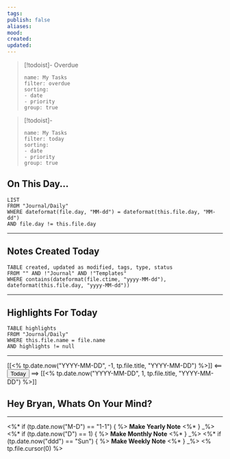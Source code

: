 ```yaml
---
tags: 
publish: false
aliases: 
mood: 
created: 
updated:
---
```


> [!todoist]- Overdue
> ```todoist  
> name: My Tasks  
> filter: overdue
> sorting:  
> - date  
> - priority  
> group: true
> ```

> [!todoist]-
> ```todoist  
> name: My Tasks  
> filter: today
> sorting:  
> - date  
> - priority  
> group: true
> ```

## On This Day...

```dataview
LIST 
FROM "Journal/Daily"
WHERE dateformat(file.day, "MM-dd") = dateformat(this.file.day, "MM-dd")
AND file.day != this.file.day
```

---

## Notes Created Today

```dataview
TABLE created, updated as modified, tags, type, status
FROM "" AND !"Journal" AND !"Templates"
WHERE contains(dateformat(file.ctime, "yyyy-MM-dd"), dateformat(this.file.day, "yyyy-MM-dd"))
```

---

## Highlights For Today

```dataview
TABLE highlights
FROM "Journal/Daily"
WHERE this.file.name = file.name
AND highlights != null
```

---

[[<% tp.date.now("YYYY-MM-DD", -1, tp.file.title, "YYYY-MM-DD") %>]] <== <button class="date_button_today">Today</button> ==> [[<% tp.date.now("YYYY-MM-DD", 1, tp.file.title, "YYYY-MM-DD") %>]]

## Hey Bryan, Whats On Your Mind? 

---

<%* if (tp.date.now("M-D") == "1-1") { %>
**Make Yearly Note**
<%* } _%>
<%* if (tp.date.now("D") == 1) { %>
**Make Monthly Note**
<%* } _%>
<%* if (tp.date.now("ddd") == "Sun") { %>
**Make Weekly Note**
<%* } _%>
<% tp.file.cursor(0) %>